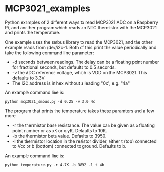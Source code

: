 # MCP3021_examples

Python examples of 2 different ways to read MCP3021 ADC on a Raspberry Pi, and another program which reads an NTC thermistor with the MCP3021 and prints the temperature.

One example uses the smbus library to read the MCP3021, and the other example reads from /dev/i2c-1.
Both of this print the value periodically and take the following command line parameter:

* -d seconds between readings. The delay can be a floating point number for fractional seconds, but defaults to 0.5 seconds.
* -v the ADC reference voltage, which is VDD on the MCP3021. This defaults to 3.3V
* The I2C address is in hex without a leading "0x", e.g. "4a"

An example command line is:

`python mcp3021_smbus.py -d 0.25 -v 3.0 4c`

The program that prints the temperature takes these paramters and a few more

* -r the thermistor base resistance. The value can be given as a floating point number or as xK or x.yK. Defaults to 10K. 
* -b the thermistor beta value. Defaults to 3950.
* -l the thermistor location in the resistor divider, either t (top) connected to Vcc or b (bottom) connected to ground. Defaults to b.

An example command line is:

`python temperature.py -r 4.7K -b 3892 -l t 4b`